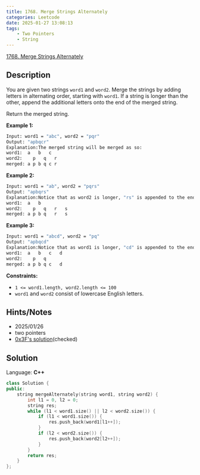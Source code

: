 ```yaml
---
title: 1768. Merge Strings Alternately
categories: Leetcode
date: 2025-01-27 13:08:13
tags:
    - Two Pointers
    - String
---
```


[1768. Merge Strings Alternately](https://leetcode.com/problems/merge-strings-alternately/description/?envType=company&envId=facebook&favoriteSlug=facebook-three-months)

## Description

You are given two strings `word1` and `word2`. Merge the strings by adding letters in alternating order, starting with `word1`. If a string is longer than the other, append the additional letters onto the end of the merged string.

Return the merged string.

**Example 1:**

```bash
Input: word1 = "abc", word2 = "pqr"
Output: "apbqcr"
Explanation:The merged string will be merged as so:
word1:  a   b   c
word2:    p   q   r
merged: a p b q c r
```

**Example 2:**

```bash
Input: word1 = "ab", word2 = "pqrs"
Output: "apbqrs"
Explanation:Notice that as word2 is longer, "rs" is appended to the end.
word1:  a   b
word2:    p   q   r   s
merged: a p b q   r   s
```

**Example 3:**

```bash
Input: word1 = "abcd", word2 = "pq"
Output: "apbqcd"
Explanation:Notice that as word1 is longer, "cd" is appended to the end.
word1:  a   b   c   d
word2:    p   q
merged: a p b q c   d
```

**Constraints:**

- `1 <= word1.length, word2.length <= 100`
- `word1` and `word2` consist of lowercase English letters.

## Hints/Notes

- 2025/01/26
- two pointers
- [0x3F's solution](https://leetcode.cn/problems/merge-strings-alternately/solutions/2794711/jian-dan-ti-jian-dan-zuo-pythonjavaccgoj-mqmy/?envType=company&envId=facebook&favoriteSlug=facebook-three-months)(checked)

## Solution

Language: **C++**

```C++
class Solution {
public:
    string mergeAlternately(string word1, string word2) {
        int l1 = 0, l2 = 0;
        string res;
        while (l1 < word1.size() || l2 < word2.size()) {
            if (l1 < word1.size()) {
                res.push_back(word1[l1++]);
            }
            if (l2 < word2.size()) {
                res.push_back(word2[l2++]);
            }
        }
        return res;
    }
};
```
